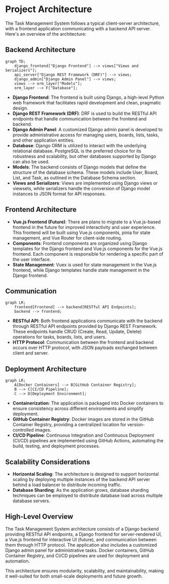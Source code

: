 # Project Architecture

The Task Management System follows a typical client-server architecture, with a frontend application communicating with a backend API server. Here's an overview of the architecture:

## Backend Architecture

```mermaid
graph TD;
    django_frontend["Django Frontend"] --> views["Views and Serializers"];
    api_server["Django REST Framework (DRF)"] --> views;
    django_admin["Django Admin Panel"] --> views;
    views --> orm_layer["Models"];
    orm_layer --> F["Database"];

```

- **Django Frontend**: The frontend is built using Django, a high-level Python web framework that facilitates rapid development and clean, pragmatic design.
- **Django REST Framework (DRF)**: DRF is used to build the RESTful API endpoints that handle communication between the frontend and backend.
- **Django Admin Panel**: A customized Django admin panel is developed to provide administrative access for managing users, boards, lists, tasks, and other application entities.
- **Database**: Django ORM is utilized to interact with the underlying relational database. PostgreSQL is the preferred choice for its robustness and scalability, but other databases supported by Django can also be used.
- **Models**: The backend consists of Django models that define the structure of the database schema. These models include User, Board, List, and Task, as outlined in the Database Schema section.
- **Views and Serializers**: Views are implemented using Django views or viewsets, while serializers handle the conversion of Django model instances to JSON format for API responses.

## Frontend Architecture

- **Vue.js Frontend (Future)**: There are plans to migrate to a Vue.js-based frontend in the future for improved interactivity and user experience. This frontend will be built using Vue.js components, pinia for state management, and Vue Router for client-side routing.
- **Components**: Frontend components are organized using Django templates for the Django frontend and Vue.js components for the Vue.js frontend. Each component is responsible for rendering a specific part of the user interface.
- **State Management**: Vuex is used for state management in the Vue.js frontend, while Django templates handle state management in the Django frontend.

## Communication

```mermaid
graph LR;
    frontend[Frontend] --> backend[RESTful API Endpoints];
    backend --> frontend;
```

- **RESTful API**: Both frontend applications communicate with the backend through RESTful API endpoints provided by Django REST Framework. These endpoints handle CRUD (Create, Read, Update, Delete) operations for tasks, boards, lists, and users.
- **HTTP Protocol**: Communication between the frontend and backend occurs over HTTP protocol, with JSON payloads exchanged between client and server.

## Deployment Architecture

```mermaid
graph LR;
    A[Docker Containers] --> B[GitHub Container Registry];
    B --> C[CI/CD Pipeline];
    C --> D[Deployment Environment];
```

- **Containerization**: The application is packaged into Docker containers to ensure consistency across different environments and simplify deployment.
- **GitHub Container Registry**: Docker images are stored in the GitHub Container Registry, providing a centralized location for version-controlled images.
- **CI/CD Pipeline**: Continuous Integration and Continuous Deployment (CI/CD) pipelines are implemented using GitHub Actions, automating the build, testing, and deployment processes.

## Scalability Considerations

- **Horizontal Scaling**: The architecture is designed to support horizontal scaling by deploying multiple instances of the backend API server behind a load balancer to distribute incoming traffic.
- **Database Sharding**: As the application grows, database sharding techniques can be employed to distribute database load across multiple database servers.

## High-Level Overview

The Task Management System architecture consists of a Django backend providing RESTful API endpoints, a Django frontend for server-rendered UI, a Vue.js frontend for interactive UI (future), and communication between them through HTTP protocol. The application also includes a customized Django admin panel for administrative tasks. Docker containers, GitHub Container Registry, and CI/CD pipelines are used for deployment and automation.

This architecture ensures modularity, scalability, and maintainability, making it well-suited for both small-scale deployments and future growth.
